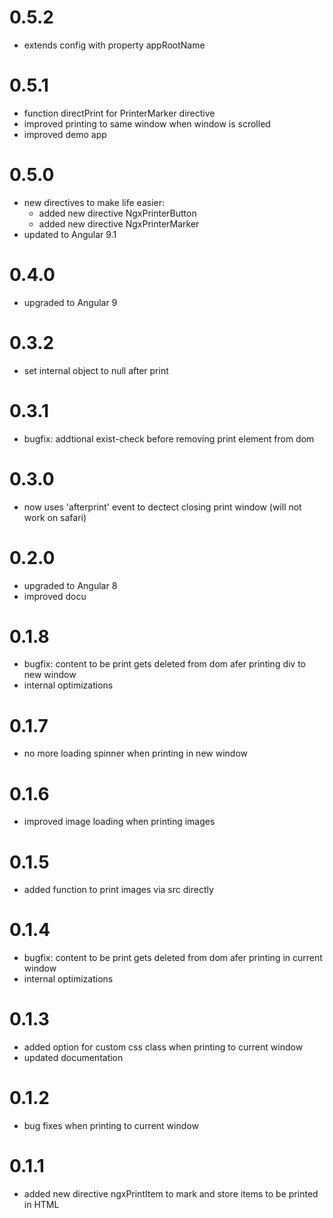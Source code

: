 # 0.5.2
- extends config with property appRootName

# 0.5.1
- function directPrint for PrinterMarker directive 
- improved printing to same window when window is scrolled
- improved demo app

# 0.5.0
- new directives to make life easier:
    - added new directive NgxPrinterButton
    - added new directive NgxPrinterMarker
- updated to Angular 9.1

# 0.4.0
- upgraded to Angular 9

# 0.3.2
- set internal object to null after print

# 0.3.1
- bugfix: addtional exist-check before removing print element from dom

# 0.3.0
- now uses 'afterprint' event to dectect closing print window (will not work on safari)

# 0.2.0
- upgraded to Angular 8
- improved docu

# 0.1.8
- bugfix: content to be print gets deleted from dom afer printing div to new window 
- internal optimizations

# 0.1.7
- no more loading spinner when printing in new window

# 0.1.6
- improved image loading when printing images

# 0.1.5
- added function to print images via src directly

# 0.1.4
- bugfix: content to be print gets deleted from dom afer printing in current window 
- internal optimizations

# 0.1.3
- added option for custom css class when printing to current window
- updated documentation

# 0.1.2
- bug fixes when printing to current window

# 0.1.1
- added new directive ngxPrintItem to mark and store items to be printed in HTML